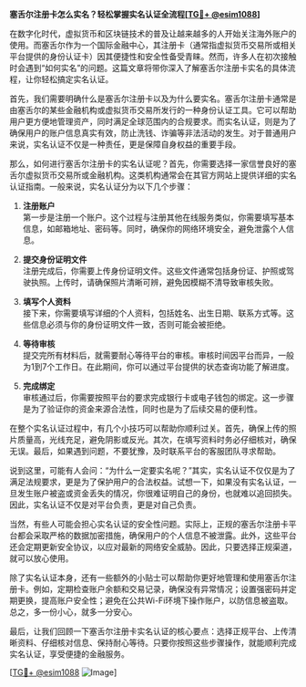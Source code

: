 **塞舌尔注册卡怎么实名？轻松掌握实名认证全流程[[TG💪+ @esim1088](https://t.me/s/esim1088)]**

在数字化时代，虚拟货币和区块链技术的普及让越来越多的人开始关注海外账户的使用。而塞舌尔作为一个国际金融中心，其注册卡（通常指虚拟货币交易所或相关平台提供的身份认证卡）因其便捷性和安全性备受青睐。然而，许多人在初次接触时会遇到“如何实名”的问题。这篇文章将带你深入了解塞舌尔注册卡实名的具体流程，让你轻松搞定实名认证。

首先，我们需要明确什么是塞舌尔注册卡以及为什么要实名。塞舌尔注册卡通常是由塞舌尔的某些金融机构或虚拟货币交易所发行的一种身份认证工具。它可以帮助用户更方便地管理资产，同时满足全球范围内的合规要求。而实名认证，则是为了确保用户的账户信息真实有效，防止洗钱、诈骗等非法活动的发生。对于普通用户来说，实名认证不仅是一种责任，更是保障自身权益的重要手段。

那么，如何进行塞舌尔注册卡的实名认证呢？首先，你需要选择一家信誉良好的塞舌尔虚拟货币交易所或金融机构。这类机构通常会在其官方网站上提供详细的实名认证指南。一般来说，实名认证分为以下几个步骤：

1. **注册账户**  
   第一步是注册一个账户。这个过程与注册其他在线服务类似，你需要填写基本信息，如邮箱地址、密码等。同时，确保你的网络环境安全，避免泄露个人信息。

2. **提交身份证明文件**  
   注册完成后，你需要上传身份证明文件。这些文件通常包括身份证、护照或驾驶执照。上传时，请确保照片清晰可辨，避免因模糊不清导致审核失败。

3. **填写个人资料**  
   接下来，你需要填写详细的个人资料，包括姓名、出生日期、联系方式等。这些信息必须与你的身份证明文件一致，否则可能会被拒绝。

4. **等待审核**  
   提交完所有材料后，就需要耐心等待平台的审核。审核时间因平台而异，一般为1到7个工作日。在此期间，你可以通过平台提供的状态查询功能了解进度。

5. **完成绑定**  
   审核通过后，你需要按照平台的要求完成银行卡或电子钱包的绑定。这一步骤是为了验证你的资金来源合法性，同时也是为了后续交易的便利性。

在整个实名认证过程中，有几个小技巧可以帮助你顺利过关。首先，确保上传的照片质量高，光线充足，避免阴影或反光。其次，在填写资料时务必仔细核对，确保无误。最后，如果遇到问题，不要犹豫，及时联系平台的客服团队寻求帮助。

说到这里，可能有人会问：“为什么一定要实名呢？”其实，实名认证不仅仅是为了满足法规要求，更是为了保护用户的合法权益。试想一下，如果没有实名认证，一旦发生账户被盗或资金丢失的情况，你很难证明自己的身份，也就难以追回损失。因此，实名认证不仅是对平台负责，更是对自己负责。

当然，有些人可能会担心实名认证的安全性问题。实际上，正规的塞舌尔注册卡平台都会采取严格的数据加密措施，确保用户的个人信息不被泄露。此外，这些平台还会定期更新安全协议，以应对最新的网络安全威胁。因此，只要选择正规渠道，就可以放心使用。

除了实名认证本身，还有一些额外的小贴士可以帮助你更好地管理和使用塞舌尔注册卡。例如，定期检查账户余额和交易记录，确保没有异常情况；设置强密码并定期更换，提高账户安全性；避免在公共Wi-Fi环境下操作账户，以防信息被盗取。总之，多一份小心，就多一分安心。

最后，让我们回顾一下塞舌尔注册卡实名认证的核心要点：选择正规平台、上传清晰资料、仔细核对信息、保持耐心等待。只要你按照这些步骤操作，就能顺利完成实名认证，享受便捷的金融服务。

[[TG💪+ @esim1088](https://t.me/s/esim1088) ![Image](https://i.postimg.cc/4NQfJmqS/Snipaste-2025-05-13-00-14-12.png)]